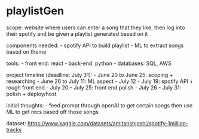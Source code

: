 # playlistGen

scope: website where users can enter a song that they like, then log into their spotify and be given a playlist generated based on it 

components needed: 
    - spotify API to build playlist
    - ML to extract songs based on theme 

tools: 
    - front end: react 
    - back-end: python
    - databases: SQL, AWS 

project timeline (deadline: July 31):
    - June 20 to June 25: scoping + researching 
    - June 26 to July 11: ML aspect 
    - July 12 - July 19: spotify API + rough front end 
    - July 20 - July 25: front end polish 
    - July 26 - July 31: polish + deploy/host 

initial thoughts: 
    - feed prompt through openAI to get certain songs then use ML to get recs based off those songs 


dataset: https://www.kaggle.com/datasets/amitanshjoshi/spotify-1million-tracks

